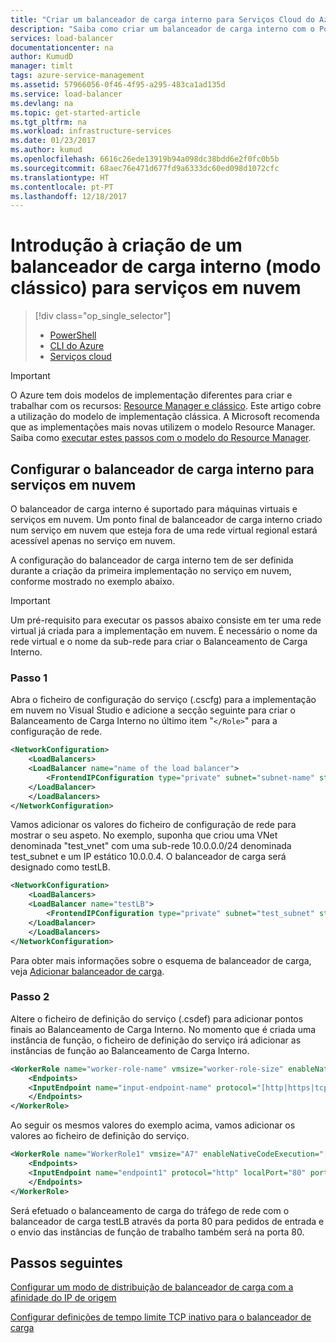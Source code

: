 ```yaml
---
title: "Criar um balanceador de carga interno para Serviços Cloud do Azure | Microsoft Docs"
description: "Saiba como criar um balanceador de carga interno com o PowerShell no modelo de implementação clássica"
services: load-balancer
documentationcenter: na
author: KumudD
manager: timlt
tags: azure-service-management
ms.assetid: 57966056-0f46-4f95-a295-483ca1ad135d
ms.service: load-balancer
ms.devlang: na
ms.topic: get-started-article
ms.tgt_pltfrm: na
ms.workload: infrastructure-services
ms.date: 01/23/2017
ms.author: kumud
ms.openlocfilehash: 6616c26ede13919b94a098dc38bdd6e2f0fc0b5b
ms.sourcegitcommit: 68aec76e471d677fd9a6333dc60ed098d1072cfc
ms.translationtype: HT
ms.contentlocale: pt-PT
ms.lasthandoff: 12/18/2017
---
```

# <a name="get-started-creating-an-internal-load-balancer-classic-for-cloud-services"></a>Introdução à criação de um balanceador de carga interno (modo clássico) para serviços em nuvem

> [!div class="op_single_selector"]
> * [PowerShell](../load-balancer/load-balancer-get-started-ilb-classic-ps.md)
> * [CLI do Azure](../load-balancer/load-balancer-get-started-ilb-classic-cli.md)
> * [Serviços cloud](../load-balancer/load-balancer-get-started-ilb-classic-cloud.md)

> [!IMPORTANT]
> O Azure tem dois modelos de implementação diferentes para criar e trabalhar com os recursos: [Resource Manager e clássico](../azure-resource-manager/resource-manager-deployment-model.md).  Este artigo cobre a utilização do modelo de implementação clássica. A Microsoft recomenda que as implementações mais novas utilizem o modelo Resource Manager. Saiba como [executar estes passos com o modelo do Resource Manager](load-balancer-get-started-ilb-arm-ps.md).

## <a name="configure-internal-load-balancer-for-cloud-services"></a>Configurar o balanceador de carga interno para serviços em nuvem

O balanceador de carga interno é suportado para máquinas virtuais e serviços em nuvem. Um ponto final de balanceador de carga interno criado num serviço em nuvem que esteja fora de uma rede virtual regional estará acessível apenas no serviço em nuvem.

A configuração do balanceador de carga interno tem de ser definida durante a criação da primeira implementação no serviço em nuvem, conforme mostrado no exemplo abaixo.

> [!IMPORTANT]
> Um pré-requisito para executar os passos abaixo consiste em ter uma rede virtual já criada para a implementação em nuvem. É necessário o nome da rede virtual e o nome da sub-rede para criar o Balanceamento de Carga Interno.

### <a name="step-1"></a>Passo 1

Abra o ficheiro de configuração do serviço (.cscfg) para a implementação em nuvem no Visual Studio e adicione a secção seguinte para criar o Balanceamento de Carga Interno no último item "`</Role>`" para a configuração de rede.

```xml
<NetworkConfiguration>
    <LoadBalancers>
    <LoadBalancer name="name of the load balancer">
        <FrontendIPConfiguration type="private" subnet="subnet-name" staticVirtualNetworkIPAddress="static-IP-address"/>
    </LoadBalancer>
    </LoadBalancers>
</NetworkConfiguration>
```

Vamos adicionar os valores do ficheiro de configuração de rede para mostrar o seu aspeto. No exemplo, suponha que criou uma VNet denominada "test_vnet" com uma sub-rede 10.0.0.0/24 denominada test_subnet e um IP estático 10.0.0.4. O balanceador de carga será designado como testLB.

```xml
<NetworkConfiguration>
    <LoadBalancers>
    <LoadBalancer name="testLB">
        <FrontendIPConfiguration type="private" subnet="test_subnet" staticVirtualNetworkIPAddress="10.0.0.4"/>
    </LoadBalancer>
    </LoadBalancers>
</NetworkConfiguration>
```

Para obter mais informações sobre o esquema de balanceador de carga, veja [Adicionar balanceador de carga](https://msdn.microsoft.com/library/azure/dn722411.aspx).

### <a name="step-2"></a>Passo 2

Altere o ficheiro de definição do serviço (.csdef) para adicionar pontos finais ao Balanceamento de Carga Interno. No momento que é criada uma instância de função, o ficheiro de definição do serviço irá adicionar as instâncias de função ao Balanceamento de Carga Interno.

```xml
<WorkerRole name="worker-role-name" vmsize="worker-role-size" enableNativeCodeExecution="[true|false]">
    <Endpoints>
    <InputEndpoint name="input-endpoint-name" protocol="[http|https|tcp|udp]" localPort="local-port-number" port="port-number" certificate="certificate-name" loadBalancerProbe="load-balancer-probe-name" loadBalancer="load-balancer-name" />
    </Endpoints>
</WorkerRole>
```

Ao seguir os mesmos valores do exemplo acima, vamos adicionar os valores ao ficheiro de definição do serviço.

```xml
<WorkerRole name="WorkerRole1" vmsize="A7" enableNativeCodeExecution="[true|false]">
    <Endpoints>
    <InputEndpoint name="endpoint1" protocol="http" localPort="80" port="80" loadBalancer="testLB" />
    </Endpoints>
</WorkerRole>
```

Será efetuado o balanceamento de carga do tráfego de rede com o balanceador de carga testLB através da porta 80 para pedidos de entrada e o envio das instâncias de função de trabalho também será na porta 80.

## <a name="next-steps"></a>Passos seguintes

[Configurar um modo de distribuição de balanceador de carga com a afinidade do IP de origem](load-balancer-distribution-mode.md)

[Configurar definições de tempo limite TCP inativo para o balanceador de carga](load-balancer-tcp-idle-timeout.md)

